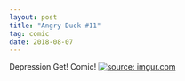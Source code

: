 ```yaml
---
layout: post
title: "Angry Duck #11"
tag: comic
date: 2018-08-07
---
```


Depression Get! Comic! <!-- #42 -->
[![](https://i.imgur.com/yI7D9S6.jpg "source: imgur.com")](https://i.imgur.com/yI7D9S6.jpg)
